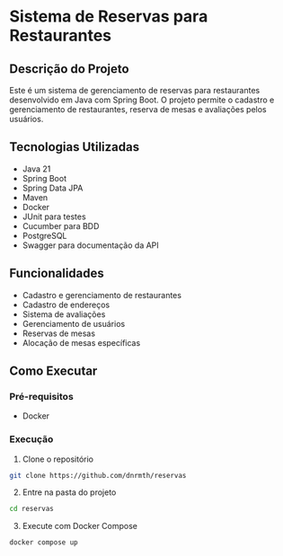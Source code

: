 # Sistema de Reservas para Restaurantes

## Descrição do Projeto

Este é um sistema de gerenciamento de reservas para restaurantes desenvolvido em Java com Spring Boot. O projeto permite o cadastro e gerenciamento de restaurantes, reserva de mesas e avaliações pelos usuários.

## Tecnologias Utilizadas

- Java 21
- Spring Boot
- Spring Data JPA
- Maven
- Docker
- JUnit para testes
- Cucumber para BDD
- PostgreSQL
- Swagger para documentação da API


## Funcionalidades

- Cadastro e gerenciamento de restaurantes
- Cadastro de endereços
- Sistema de avaliações
- Gerenciamento de usuários
- Reservas de mesas
- Alocação de mesas específicas

## Como Executar

### Pré-requisitos

- Docker

### Execução

1. Clone o repositório
```bash
git clone https://github.com/dnrmth/reservas
```

2. Entre na pasta do projeto
```bash
cd reservas 
```

3. Execute com Docker Compose
```bash
docker compose up
```
